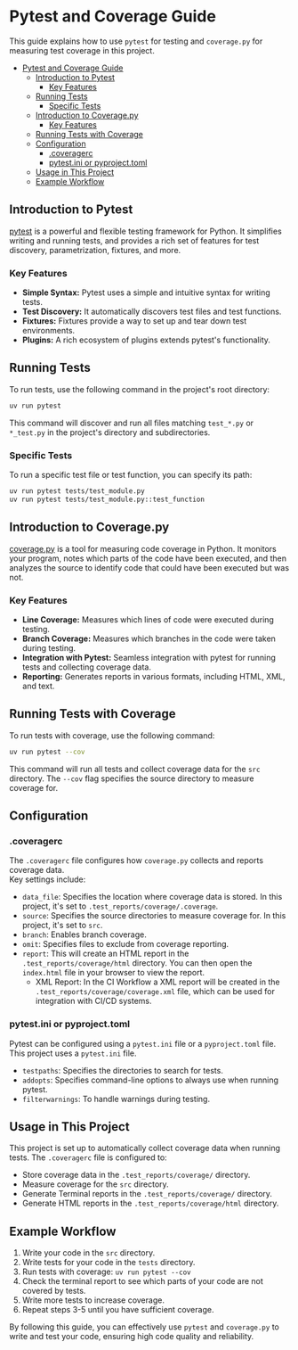# Pytest and Coverage Guide

This guide explains how to use `pytest` for testing and `coverage.py` for measuring test coverage in this project.

- [Pytest and Coverage Guide](#pytest-and-coverage-guide)
  - [Introduction to Pytest](#introduction-to-pytest)
    - [Key Features](#key-features)
  - [Running Tests](#running-tests)
    - [Specific Tests](#specific-tests)
  - [Introduction to Coverage.py](#introduction-to-coveragepy)
    - [Key Features](#key-features-1)
  - [Running Tests with Coverage](#running-tests-with-coverage)
  - [Configuration](#configuration)
    - [.coveragerc](#coveragerc)
    - [pytest.ini or pyproject.toml](#pytestini-or-pyprojecttoml)
  - [Usage in This Project](#usage-in-this-project)
  - [Example Workflow](#example-workflow)

## Introduction to Pytest

[pytest](https://docs.pytest.org/en/stable/) is a powerful and flexible testing framework for Python. It simplifies writing and running tests, and provides a rich set of features for test discovery, parametrization, fixtures, and more.

### Key Features

* **Simple Syntax:** Pytest uses a simple and intuitive syntax for writing tests.
* **Test Discovery:** It automatically discovers test files and test functions.
* **Fixtures:** Fixtures provide a way to set up and tear down test environments.
* **Plugins:** A rich ecosystem of plugins extends pytest's functionality.

## Running Tests

To run tests, use the following command in the project's root directory:

```bash
uv run pytest
```

This command will discover and run all files matching `test_*.py` or `*_test.py` in the project's directory and subdirectories.

### Specific Tests

To run a specific test file or test function, you can specify its path:

```bash
uv run pytest tests/test_module.py
uv run pytest tests/test_module.py::test_function
```

## Introduction to Coverage.py

[coverage.py](https://coverage.readthedocs.io/en/stable/) is a tool for measuring code coverage in Python. It monitors your program, notes which parts of the code have been executed, and then analyzes the source to identify code that could have been executed but was not.

### Key Features

* **Line Coverage:** Measures which lines of code were executed during testing.
* **Branch Coverage:** Measures which branches in the code were taken during testing.
* **Integration with Pytest:** Seamless integration with pytest for running tests and collecting coverage data.
* **Reporting:** Generates reports in various formats, including HTML, XML, and text.

## Running Tests with Coverage

To run tests with coverage, use the following command:

```bash
uv run pytest --cov
```

This command will run all tests and collect coverage data for the `src` directory. The `--cov` flag specifies the source directory to measure coverage for.

## Configuration

### .coveragerc

The `.coveragerc` file configures how `coverage.py` collects and reports coverage data.  
Key settings include:

* `data_file`: Specifies the location where coverage data is stored. In this project, it's set to `.test_reports/coverage/.coverage`.
* `source`: Specifies the source directories to measure coverage for. In this project, it's set to `src`.
* `branch`: Enables branch coverage.
* `omit`: Specifies files to exclude from coverage reporting.
* `report`: This will create an HTML report in the `.test_reports/coverage/html` directory. You can then open the `index.html` file in your browser to view the report.
  * XML Report: In the CI Workflow a XML report will be created in the `.test_reports/coverage/coverage.xml` file, which can be used for integration with CI/CD systems.

### pytest.ini or pyproject.toml

Pytest can be configured using a `pytest.ini` file or a `pyproject.toml` file. This project uses a `pytest.ini` file.

* `testpaths`: Specifies the directories to search for tests.
* `addopts`: Specifies command-line options to always use when running pytest.
* `filterwarnings`: To handle warnings during testing.

## Usage in This Project

This project is set up to automatically collect coverage data when running tests. The `.coveragerc` file is configured to:

* Store coverage data in the `.test_reports/coverage/` directory.
* Measure coverage for the `src` directory.
* Generate Terminal reports in the `.test_reports/coverage/` directory.
* Generate HTML reports in the `.test_reports/coverage/html` directory.

## Example Workflow

1. Write your code in the `src` directory.
2. Write tests for your code in the `tests` directory.
3. Run tests with coverage: `uv run pytest --cov`
4. Check the terminal report to see which parts of your code are not covered by tests.
5. Write more tests to increase coverage.
6. Repeat steps 3-5 until you have sufficient coverage.

By following this guide, you can effectively use `pytest` and `coverage.py` to write and test your code, ensuring high code quality and reliability.
